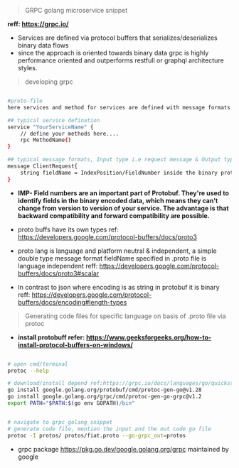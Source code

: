 > GRPC golang microservice snippet

**reff: https://grpc.io/**

- Services are defined via protocol buffers that serializes/deserializes binary data flows
- since the approach is oriented towards binary data grpc is highly performance oriented and outperforms restfull or graphql architecture styles.

> developing grpc

```bash

#proto-file
here services and method for services are defined with message formats

## typical service defination
service "YourServiceName" {
    // define your methods here....
    rpc MethodName()
}

## typical message formats, Input type i.e request message & Output type i.e response message
message ClientRequest{
    string fieldName = IndexPosition/FieldNumber inside the binary protocol;
}

```

- **IMP- Field numbers are an important part of Protobuf. They're used to identify fields in the binary encoded data, which means they can't change from version to version of your service. The advantage is that backward compatibility and forward compatibility are possible.**

- proto buffs have its own types ref: https://developers.google.com/protocol-buffers/docs/proto3

- proto lang is language and platform neutral & independent, a simple double type message format fieldName specified in .proto file is language independent reff: https://developers.google.com/protocol-buffers/docs/proto3#scalar

- In contrast to json where encoding is as string in protobuf it is binary reff: https://developers.google.com/protocol-buffers/docs/encoding#length-types

> Generating code files for specific language on basis of .proto file via protoc

- **install protobuff refer: https://www.geeksforgeeks.org/how-to-install-protocol-buffers-on-windows/**

```bash

# open cmd/terminal
protoc --help

# download/install depend ref:https://grpc.io/docs/languages/go/quickstart/
go install google.golang.org/protobuf/cmd/protoc-gen-go@v1.28
go install google.golang.org/grpc/cmd/protoc-gen-go-grpc@v1.2
export PATH="$PATH:$(go env GOPATH)/bin"


# navigate to grpc_golang_snippet
# generate code file, mention the input and the out code go file
protoc -I protos/ protos/fiat.proto --go-grpc_out=protos

```

- grpc package https://pkg.go.dev/google.golang.org/grpc maintained by google
